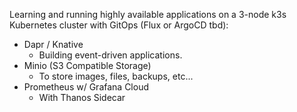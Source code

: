 Learning and running highly available applications on a 3-node k3s Kubernetes cluster with GitOps (Flux or ArgoCD tbd):

- Dapr / Knative
  - Building event-driven applications.
- Minio (S3 Compatible Storage)
  - To store images, files, backups, etc...
- Prometheus w/ Grafana Cloud
    - With Thanos Sidecar
